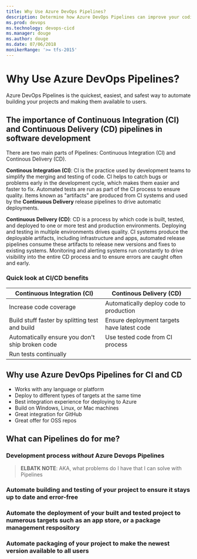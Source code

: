 ```yaml
---
title: Why Use Azure DevOps Pipelines?
description: Determine how Azure DevOps Pipelines can improve your coding environment and code delivery.
ms.prod: devops
ms.technology: devops-cicd
ms.manager: douge
ms.author: douge
ms.date: 07/06/2018
monikerRange: '>= tfs-2015'
---
```


# Why Use Azure DevOps Pipelines?

Azure DevOps Pipelines is the quickest, easiest, and safest way to automate building your projects and making them available to users.

## The importance of Continuous Integration (CI) and Continuous Delivery (CD) pipelines in software development

There are two main parts of Pipelines: Continuous Integration (CI) and Continous Delivery (CD).

**Continous Integration (CI)**: CI is the practice used by development teams to simplify the merging and testing of code. CI helps to catch bugs or problems early in the development cycle, which makes them easier and faster to fix. Automated tests are run as part of the CI process to ensure quality. Items known as "artifacts" are produced from CI systems and used by the **Continuous Delivery** release pipelines to drive automatic deployments.

**Continuous Delivery (CD)**: CD is a process by which code is built, tested, and deployed to one or more test and production environments. Deploying and testing in multiple environments drives quality. CI systems produce the deployable artifacts, including infrastructure and apps, automated release pipelines consume these artifacts to release new versions and fixes to existing systems. Monitoring and alerting systems run constantly to drive visibility into the entire CD process and to ensure errors are caught often and early.

### Quick look at CI/CD benefits

| Continuous Integration (CI)                    |  Continous Delivery (CD)                       |
| -----------------------------------------------|------------------------------------------------|
| Increase code coverage                         | Automatically deploy code to production        |
| Build stuff faster by splitting test and build | Ensure deployment targets have latest code     |
| Automatically ensure you don't ship broken code| Use tested code from CI process
| Run tests continually                          |

## Why use Azure DevOps Pipelines for CI and CD

* Works with any language or platform
* Deploy to different types of targets at the same time
* Best integration experience for deploying to Azure
* Build on Windows, Linux, or Mac machines
* Great integration for GitHub
* Great offer for OSS repos

## What can Pipelines do for me?

### Development process _without_ Azure Devops Pipelines


> **ELBATK NOTE**: AKA, what problems do I have that I can solve with Pipelines

### Automate building and testing of your project to ensure it stays up to date and error-free

### Automate the deployment of your built and tested project to numerous targets such as an app store, or a package management respository

### Automate packaging of your project to make the newest version available to all users

